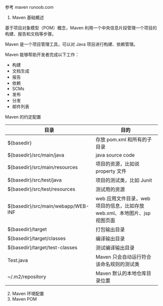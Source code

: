 参考 maven runoob.com

1. Maven 基础概述

基于项目对象模型（POM）概念，Maven 利用一个中央信息片段管理一个项目的构建、报告和文档等步骤。

Maven 是一个项目管理工具，可以对 Java 项目进行构建、依赖管理。

Maven 能够帮助开发者完成以下工作：

- 构建
- 文档生成
- 报告
- 依赖
- SCMs
- 发布
- 分发
- 邮件列表

Maven 的约定配置

| 目录                               | 目的                                                         |
| ---------------------------------- | ------------------------------------------------------------ |
| ${basedir}                         | 存放 pom.xml 和所有的子目录                                  |
| ${basedir}/src/main/java           | java source code                                             |
| ${basedir}/src/main/resources      | 项目的资源，比如说 property 文件                             |
| ${basedir}/src/test/java           | 项目的测试类，比如 Junit                                     |
| ${basedir}/src/test/resources      | 测试用的资源                                                 |
| ${basedir}/src/main/webapp/WEB-INF | web 应用文件目录，web 项目的信息，比如存放 web.xml、本地图片、jsp 视图页面 |
| ${basedir}/target                  | 打包输出目录                                                 |
| ${basedir}/target/classes          | 编译输出目录                                                 |
| ${basedir}/target/test-classes     | 测试编译输出目录                                             |
| Test.java                          | Maven 只会自动运行符合该命名规则的测试类                     |
| ~/.m2/repository                   | Maven 默认的本地仓库目录位置                                 |

2. Maven 环境配置
3. Maven POM